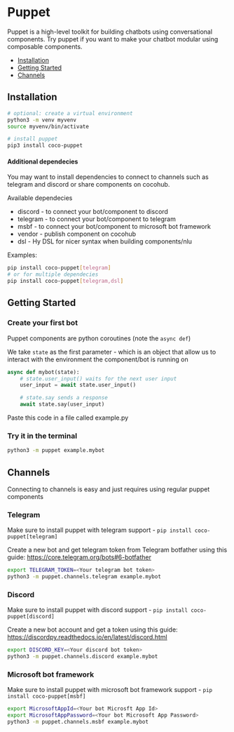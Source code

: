 # Puppet
Puppet is a high-level toolkit for building chatbots using conversational components.
Try puppet if you want to make your chatbot modular using composable components.

- [Installation](#installation)
- [Getting Started](#getting-started)
- [Channels](#channels)

## Installation
```bash
# optional: create a virtual environment
python3 -m venv myvenv
source myvenv/bin/activate

# install puppet
pip3 install coco-puppet
```
#### Additional dependecies
You may want to install dependencies to connect to channels such as telegram and discord or share components on cocohub.

Available dependecies
- discord - to connect your bot/component to discord
- telegram - to connect your bot/component to telegram
- msbf - to connect your bot/component to microsoft bot framework
- vendor - publish component on cocohub
- dsl - Hy DSL for nicer syntax when building components/nlu

Examples:
```bash
pip install coco-puppet[telegram]
# or for multiple dependecies
pip install coco-puppet[telegram,dsl]
```

## Getting Started
### Create your first bot
Puppet components are python coroutines (note the `async def`)

We take `state` as the first parameter - which is an object that allow us to interact with the environment the component/bot is running on
```python
async def mybot(state):
    # state.user_input() waits for the next user input
    user_input = await state.user_input()

    # state.say sends a response
    await state.say(user_input)
```

Paste this code in a file called example.py

### Try it in the terminal
```bash
python3 -m puppet example.mybot
```

## Channels
Connecting to channels is easy and just requires using regular puppet components

### Telegram
Make sure to install puppet with telegram support - `pip install coco-puppet[telegram]`

Create a new bot and get telegram token from Telegram botfather using this guide: https://core.telegram.org/bots#6-botfather
```bash
export TELEGRAM_TOKEN=<Your telegram bot token>
python3 -m puppet.channels.telegram example.mybot
```

### Discord
Make sure to install puppet with discord support - `pip install coco-puppet[discord]`

Create a new bot account and get a token using this guide:
https://discordpy.readthedocs.io/en/latest/discord.html
```bash
export DISCORD_KEY=<Your discord bot token>
python3 -m puppet.channels.discord example.mybot
```

### Microsoft bot framework
Make sure to install puppet with microsoft bot framework support - `pip install coco-puppet[msbf]`

```bash
export MicrosoftAppId=<Your bot Microsft App Id>
export MicrosoftAppPassword=<Your bot Microsoft App Password>
python3 -m puppet.channels.msbf example.mybot
```